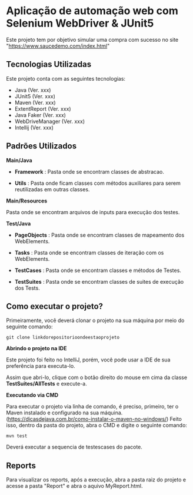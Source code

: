 # Aplicação de automação web com Selenium WebDriver & JUnit5

Este projeto tem por objetivo simular uma compra com sucesso no site "https://www.saucedemo.com/index.html"

## Tecnologias Utilizadas

Este projeto conta com as seguintes tecnologias:  

- Java (Ver. xxx)
- JUnit5 (Ver. xxx)
- Maven  (Ver. xxx)
- ExtentReport (Ver. xxx)
- Java Faker (Ver. xxx)
- WebDriveManager (Ver. xxx)
- Intellij (Ver. xxx)

## Padrões Utilizados

**Main/Java**

- **Framework** : Pasta onde se encontram classes de abstracao.

- **Utils** :  Pasta onde ficam classes com métodos auxiliares para serem reutilizadas em outras classes.

**Main/Resources**

Pasta onde se encontram arquivos de inputs para execução dos testes.


**Test/Java**

- **PageObjects** : Pasta onde se encontram classes de mapeamento dos WebElements.

- **Tasks** : Pasta onde se encontram classes de iteração com os WebElements.

- **TestCases** : Pasta onde se encontram classes e métodos de Testes.

- **TestSuites** : Pasta onde se encontram classes de suites de execução dos Tests.


## Como executar o projeto?

Primeiramente, você deverá clonar o projeto na sua máquina por meio do seguinte comando:

`git clone linkdorepositorioondeestaoprojeto`

**Abrindo o projeto na IDE**

Este projeto foi feito no IntelliJ, porém, você pode usar a IDE de sua preferência para executa-lo.

Assim que abri-lo, clique com o botão direito do mouse em cima da classe **TestSuites/AllTests** e execute-a.

**Executando via CMD**

Para executar o projeto via linha de comando, é preciso, primeiro, ter o Maven instalado e configurado na sua máquina.
(https://dicasdejava.com.br/como-instalar-o-maven-no-windows/)
Feito isso, dentro da pasta do projeto, abra o CMD e digite o seguinte comando:

`mvn test`

Deverá executar a sequencia de testescases do pacote.

## Reports

Para visualizar os reports, após a execução, abra a pasta raiz do projeto e acesse a pasta "Report" e abra o aquivo MyReport.html.
